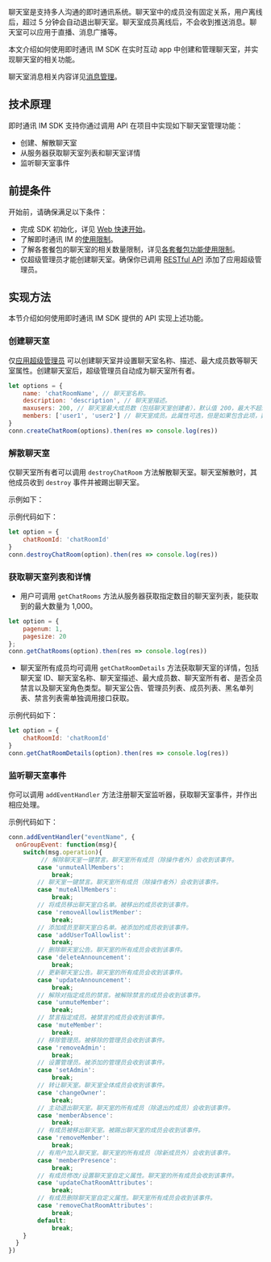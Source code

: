 聊天室是支持多人沟通的即时通讯系统。聊天室中的成员没有固定关系，用户离线后，超过 5 分钟会自动退出聊天室。聊天室成员离线后，不会收到推送消息。聊天室可以应用于直播、消息广播等。

本文介绍如何使用即时通讯 IM SDK 在实时互动 app 中创建和管理聊天室，并实现聊天室的相关功能。

聊天室消息相关内容详见[消息管理](./agora_chat_message_overview)。

## 技术原理

即时通讯 IM SDK 支持你通过调用 API 在项目中实现如下聊天室管理功能：

- 创建、解散聊天室
- 从服务器获取聊天室列表和聊天室详情
- 监听聊天室事件

## 前提条件

开始前，请确保满足以下条件：

- 完成 SDK 初始化，详见 [Web 快速开始](./agora_chat_get_started_web)。
- 了解即时通讯 IM 的[使用限制](./agora_chat_limitation)。
- 了解各套餐包的聊天室的相关数量限制，详见[各套餐包功能使用限制](./agora_chat_pricing#各套餐包功能使用限制)。
- 仅超级管理员才能创建聊天室。确保你已调用 [RESTful API](./agora_chat_restful_chatroom_superadmin?platform=RESTful#添加超级管理员) 添加了应用超级管理员。

## 实现方法

本节介绍如何使用即时通讯 IM SDK 提供的 API 实现上述功能。

### 创建聊天室

仅[应用超级管理员](./agora_chat_restful_chatroom_superadmin) 可以创建聊天室并设置聊天室名称、描述、最大成员数等聊天室属性。创建聊天室后，超级管理员自动成为聊天室所有者。

```javascript
let options = {
    name: 'chatRoomName', // 聊天室名称。
    description: 'description', // 聊天室描述。
    maxusers: 200, // 聊天室最大成员数（包括聊天室创建者），默认值 200，最大不超过 5,000。
    members: ['user1', 'user2'] // 聊天室成员。此属性可选，但是如果包含此项，数组元素至少一个。
}
conn.createChatRoom(options).then(res => console.log(res))
```

### 解散聊天室

仅聊天室所有者可以调用 `destroyChatRoom` 方法解散聊天室。聊天室解散时，其他成员收到 `destroy` 事件并被踢出聊天室。

示例如下：

示例代码如下：

```javascript
let option = {
    chatRoomId: 'chatRoomId'
}
conn.destroyChatRoom(option).then(res => console.log(res))
```

### 获取聊天室列表和详情

- 用户可调用 `getChatRooms` 方法从服务器获取指定数目的聊天室列表，能获取到的最大数量为 1,000。

```javascript
let option = {
    pagenum: 1,
    pagesize: 20
};
conn.getChatRooms(option).then(res => console.log(res))
```

- 聊天室所有成员均可调用 `getChatRoomDetails` 方法获取聊天室的详情，包括聊天室 ID、聊天室名称、聊天室描述、最大成员数、聊天室所有者、是否全员禁言以及聊天室角色类型。聊天室公告、管理员列表、成员列表、黑名单列表、禁言列表需单独调用接口获取。

示例代码如下：

```javascript
let option = {
    chatRoomId: 'chatRoomId'
}
conn.getChatRoomDetails(option).then(res => console.log(res))
```

### 监听聊天室事件

你可以调用 `addEventHandler` 方法注册聊天室监听器，获取聊天室事件，并作出相应处理。

示例代码如下：

```javascript
conn.addEventHandler("eventName", {
  onGroupEvent: function(msg){
    switch(msg.operation){
         // 解除聊天室一键禁言。聊天室所有成员（除操作者外）会收到该事件。
        case 'unmuteAllMembers':
            break;
        // 聊天室一键禁言。聊天室所有成员（除操作者外）会收到该事件。
        case 'muteAllMembers':
            break;
        // 将成员移出聊天室白名单。被移出的成员收到该事件。
        case 'removeAllowlistMember':
            break;
        // 添加成员至聊天室白名单。被添加的成员收到该事件。
        case 'addUserToAllowlist':
            break;
        // 删除聊天室公告。聊天室的所有成员会收到该事件。
        case 'deleteAnnouncement':
            break;
        // 更新聊天室公告。聊天室的所有成员会收到该事件。
        case 'updateAnnouncement':
            break;
        // 解除对指定成员的禁言。被解除禁言的成员会收到该事件。
        case 'unmuteMember':
            break;
        // 禁言指定成员。被禁言的成员会收到该事件。
        case 'muteMember':
            break;
        // 移除管理员。被移除的管理员会收到该事件。
        case 'removeAdmin':
            break;
        // 设置管理员。被添加的管理员会收到该事件。
        case 'setAdmin':
            break;
        // 转让聊天室。聊天室全体成员会收到该事件。
        case 'changeOwner':
            break;
        // 主动退出聊天室。聊天室的所有成员（除退出的成员）会收到该事件。
        case 'memberAbsence':
            break;
        // 有成员被移出聊天室。被踢出聊天室的成员会收到该事件。
        case 'removeMember':
            break;
        // 有用户加入聊天室。聊天室的所有成员（除新成员外）会收到该事件。
        case 'memberPresence':
            break;
        // 有成员修改/设置聊天室自定义属性。聊天室的所有成员会收到该事件。
        case 'updateChatRoomAttributes':
            break;
        // 有成员删除聊天室自定义属性。聊天室所有成员会收到该事件。
        case 'removeChatRoomAttributes':
            break;
        default:
            break;
    }
  }
})
```